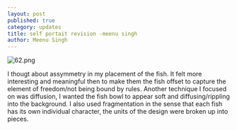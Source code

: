 ```yaml
---
layout: post
published: true
category: updates
title: self portait revision -meenu singh
author: Meenu Singh
---
```

![62.png]({{site.baseurl}}/assets/62.png)

I thougt about assymmetry in my placement of the fish. It felt more interesting and meaningful then to make them the fish offset to capture the element of freedom/not being bound by rules. Another technique I focused on was diffusion, I wanted the fish bowl to appear soft and diffusing/rippling into the background. I also used fragmentation in the sense that each fish has its own individual character, the units of the design were broken up into pieces.